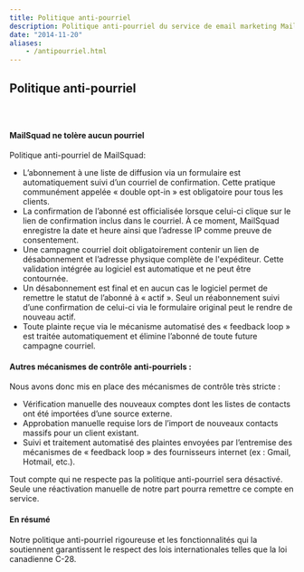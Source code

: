 ```yaml
---
title: Politique anti-pourriel
description: Politique anti-pourriel du service de email marketing MailSquad
date: "2014-11-20"
aliases: 
    - /antipourriel.html
---
```


<section class="content-26 bg-clouds">
	<div class="container">
	    <div class="row">
	        <div class="col-sm-8 col-sm-offset-2">
	            <h1>Politique anti-pourriel</h1>
	        </div>
	    </div>
</section>

<section>
    <div class="container">
        <div class="row" style="padding-top: 25px">
            <div class="col-sm-12">
                <h4>MailSquad ne tolère aucun pourriel</h4>
                <p>Politique anti-pourriel de MailSquad:</p>
                <ul>
                    <li>L’abonnement à une liste de diffusion via un formulaire est automatiquement suivi d’un courriel de confirmation. Cette pratique communément appelée « double opt-in » est obligatoire pour tous les clients.</li>
                    <li>La confirmation de l’abonné est officialisée lorsque celui-ci clique sur le lien de confirmation inclus dans le courriel. À ce moment, MailSquad enregistre la date et heure ainsi que l’adresse IP comme preuve de consentement.</li>
                    <li>Une campagne courriel doit obligatoirement contenir un lien de désabonnement et l’adresse physique complète de l'expéditeur. Cette validation intégrée au logiciel est automatique et ne peut être contournée.</li>
                    <li>Un désabonnement est final et en aucun cas le logiciel permet de remettre le statut de l’abonné à « actif ». Seul un réabonnement suivi d’une confirmation de celui-ci via le formulaire original peut le rendre de nouveau actif.</li>
                    <li>Toute plainte reçue via le mécanisme automatisé des « feedback loop » est traitée automatiquement et élimine l’abonné de toute future campagne courriel.</li>
                </ul>
                <h4>Autres mécanismes de contrôle anti-pourriels :</h4>                
                <p>Nous avons donc mis en place des mécanismes de contrôle très stricte :</p>
                <ul>
                    <li>Vérification manuelle des nouveaux comptes dont les listes de contacts ont été importées d’une source externe.</li>
                    <li>Approbation manuelle requise lors de l’import de nouveaux contacts massifs pour un client existant.</li>
                    <li>Suivi et traitement automatisé des plaintes envoyées par l’entremise des mécanismes de « feedback loop » des fournisseurs internet (ex : Gmail, Hotmail, etc.).</li>
                </ul>
                <p>Tout compte qui ne respecte pas la politique anti-pourriel sera désactivé. Seule une réactivation manuelle de notre part pourra remettre ce compte en service.</p>
                <h4>En résumé</h4>
                <p>Notre politique anti-pourriel rigoureuse et les fonctionnalités qui la soutiennent garantissent le respect des lois internationales telles que la loi canadienne C-28.</p>
            </div>
        </div>

</section>